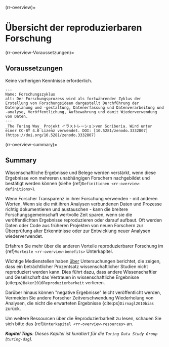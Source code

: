 (rr-overview)=
# Übersicht der reproduzierbaren Forschung

(rr-overview-Voraussetzungen)=
## Voraussetzungen

Keine vorherigen Kenntnisse erforderlich.

```{figure} ../figures/research-cycle.jpg
---
Name: Forschungszyklus
alt: Der Forschungsprozess wird als fortwährender Zyklus der Erstellung von Forschungsideen dargestellt Durchführung der Datenplanung und -gestaltung, Datenerfassung und Datenverarbeitung und -analyse, Veröffentlichung, Aufbewahrung und damit Wiederverwendung von Daten. 
---
_The Turing Way_ Projekt イラストレーションvon Scriberia. Wird unter einer CC-BY 4.0 Lizenz verwendet. DOI: [10.5281/zenodo.3332807](https://doi.org/10.5281/zenodo.3332807)
```

(rr-overview-summary)=
## Summary

Wissenschaftliche Ergebnisse und Belege werden verstärkt, wenn diese Ergebnisse von mehreren unabhängigen Forschern nachgebildet und bestätigt werden können (siehe {ref}`Definitionen <rr-overview-definitions>`).

Wenn Forscher Transparenz in ihrer Forschung verwenden - mit anderen Worten, Wenn sie die mit ihren Analysen verbundenen Daten und Prozesse richtig dokumentieren und austauschen - kann die breitere Forschungsgemeinschaft wertvolle Zeit sparen, wenn sie die veröffentlichten Ergebnisse reproduzieren oder darauf aufbaut. Oft werden Daten oder Code aus früheren Projekten von neuen Forschern zur Überprüfung alter Erkenntnisse oder zur Entwicklung neuer Analysen wiederverwendet.

Erfahren Sie mehr über die anderen Vorteile reproduzierbarer Forschung im {ref}`Vorteile <rr-overview-benefits>` Unterkapitel.

Wichtige Medienstellen haben [über](https://www.theguardian.com/science/2018/aug/27/attempt-to-replicate-major-social-scientific-findings-of-past-decade-fails) Untersuchungen berichtet, die zeigen, dass ein beträchtlicher Prozentsatz wissenschaftlicher Studien nicht reproduziert werden kann. Dies führt dazu, dass andere Wissenschaftler und Gesellschaft das Vertrauen in wissenschaftliche Ergebnisse {cite:ps}`Baker2016Reproduzierbarkeit` verlieren.

Darüber hinaus können "negative Ergebnisse" leicht veröffentlicht werden, Vermeiden Sie andere Forscher Zeitverschwendung Wiederholung von Analysen, die nicht die erwarteten Ergebnisse {cite:ps}`Dirnagl2010bias` zurück.

Um weitere Ressourcen über die Reproduzierbarkeit zu lesen, schauen Sie sich bitte das {ref}`Unterkapitel <rr-overview-resources>` an.

***Kapitel Tags**: Dieses Kapitel ist kuratiert für die `Turing Data Study Group` (`turing-dsg`).*
